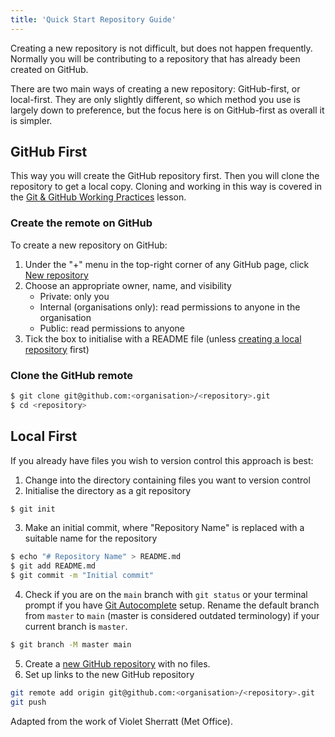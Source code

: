```yaml
---
title: 'Quick Start Repository Guide'
---
```


Creating a new repository is not difficult, but does not happen frequently.
Normally you will be contributing to a repository that has already been
created on GitHub.

There are two main ways of creating a new repository: GitHub-first, or local-first.
They are only slightly different,
so which method you use is largely down to preference,
but the focus here is on GitHub-first as overall it is simpler.

## GitHub First

This way you will create the GitHub repository first.
Then you will clone the repository to get a local copy.
Cloning and working in this way is covered in the
[Git & GitHub Working Practices](https://www.astropython.com/git-working-practices/) lesson.

### Create the remote on GitHub

To create a new repository on GitHub:

1. Under the "+" menu in the top-right corner of any GitHub page, click [New repository](https://github.com/new)
2. Choose an appropriate owner, name, and visibility
    - Private: only you
    - Internal (organisations only): read permissions to anyone in the organisation
    - Public: read permissions to anyone
3. Tick the box to initialise with a README file (unless [creating a local repository](./repo-quick-start.md#local-first) first)

### Clone the GitHub remote

```bash
$ git clone git@github.com:<organisation>/<repository>.git
$ cd <repository>
```

## Local First

If you already have files you wish to version control
this approach is best:

1. Change into the directory containing files you want to version control
2. Initialise the directory as a git repository

```bash
$ git init
```

3. Make an initial commit, where "Repository Name" is replaced with a suitable name for the repository

```bash
$ echo "# Repository Name" > README.md
$ git add README.md
$ git commit -m "Initial commit"
```

4. Check if you are on the `main` branch with `git status` or your terminal prompt
   if you have [Git Autocomplete](./setup.md#git-autocomplete) setup.
   Rename the default branch from `master` to `main`
   (master is considered outdated terminology) if your current branch is `master`.

```bash
$ git branch -M master main
```

5. Create a [new GitHub repository](https://github.com/new) with no files.
5. Set up links to the new GitHub repository

```bash
git remote add origin git@github.com:<organisation>/<repository>.git
git push
```

Adapted from the work of Violet Sherratt (Met Office).
